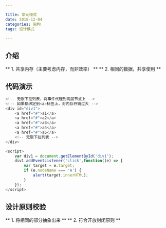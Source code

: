 ```yaml
---

title: 享元模式
date: 2018-12-04
categories: 架构
tags: 设计模式

---
```


## 介绍
** 1.  共享内存（主要考虑内存，而非效率） **
** 2.  相同的数据，共享使用 **

## 代码演示
```javascript
<!-- 无限下拉列表，将事件代理到高层节点上 -->
<!-- 如果都绑定到<a>标签上，对内存开销过大 -->
<div id="div1">
	<a href="#">a1</a>
	<a href="#">a2</a>
	<a href="#">a3</a>
	<a href="#">a4</a>
	<a href="#">a5</a>
	<!-- 无限下拉列表 -->
</div>

<script>
	var div1 = document.getElementById('div1');
	div1.addEventListener('click',function((e) => {
		var target = e.target;
		if (e.nodeName === 'A') {
			alert(target.innerHTML);
		}
	});
</script>
```

## 设计原则校验
** 1.  将相同的部分抽象出来 **
** 2.  符合开放封闭原则 **